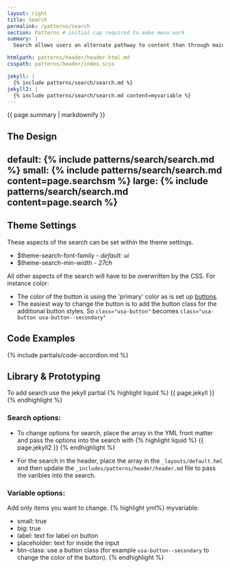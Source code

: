 ```yaml
---
layout: right
title: Search
permalink: /patterns/search
section: Patterns # initial cap required to make menu work
summary: |
  Search allows users an alternate pathway to content than through main navigation. This search widget is often used on header elements, or in page, to start the search journey. _See the [Search Results Template](/templates/search) - for more information on how search functions._

htmlpath: patterns/header/header-html.md
csspath: patterns/header/index.scss

jekyll: |
  {% include patterns/search/search.md %}
jekyll2: |
  {% include patterns/search/search.md content=myvariable %}
---
```


{{ page.summary | markdownify }}

## The Design
default:
{% include patterns/search/search.md %}
small:
{% include patterns/search/search.md content=page.searchsm %}
large:
{% include patterns/search/search.md content=page.search %}
---

## Theme Settings
These aspects of the search can be set within the theme settings.

- $theme-search-font-family - _default: ui_
- $theme-search-min-width - _27ch_


All other aspects of the search will have to be overwritten by the CSS. For instance color:
- The color of the button is using the 'primary' color as is set up [buttons](/styles/buttons).
- The easiest way to change the button is to add the button class for the additional button styles. So `class="usa-button"` becomes `class="usa-button usa-button--secondary"`

## Code Examples
{% include partials/code-accordion.md %}

## Library & Prototyping

To add search use the jekyll partial 
{% highlight liquid %}
  {{ page.jekyll }}
{% endhighlight %}

### Search options:
- To change options for search, place the array in the YML front matter and pass the options into the search with
{% highlight liquid %}
  {{ page.jekyll2 }}
{% endhighlight %}

- For the search in the header, place the array in the `_layouts/default.hml` and then update the `_includes/patterns/header/header.md` file to pass the varibles into the search.

### Variable options:
Add only items you want to change.
{% highlight yml%}
myvariable:
  - small: true 
  - big: true
  - label: text for label on button
  - placeholder: text for inside the input
  - btn-class: use a button class (for example `usa-button--secondary` to change the color of the button).
{% endhighlight %}